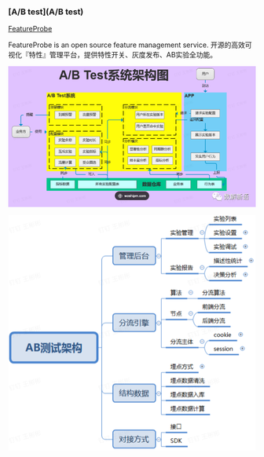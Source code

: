 ### [A/B test](A/B test)

[FeatureProbe](https://github.com/FeatureProbe/FeatureProbe)

FeatureProbe is an open source feature management service. 开源的高效可视化『特性』管理平台，提供特性开关、灰度发布、AB实验全功能。



![image-20240607104930532](../../image/image-20240607104930532.png)







![image-20240607104919837](../../image/image-20240607104919837.png)

[1]: https://cloud.tencent.com/developer/article/1938086	"A/B Test︱一轮完美的A/B Test 需要具备哪些要素（一）"
[2]: https://www.woshipm.com/pd/4362705.html	"https://www.woshipm.com/pd/4362705.html"
[3]: https://www.oracle.com/cn/cx/marketing/what-is-ab-testing/	"A/B 测试"
[4]: https://cloud.tencent.com/developer/article/1882322	" 3分钟，看懂ABtest基本原理"
[5]: https://featureprobe.github.io/FeatureProbe/zh-CN/	"FeatureProbe"

